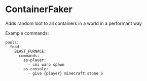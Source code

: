 # ContainerFaker
Adds random loot to all containers in a world in a performant way

Example commands:
```
pools:
  food:
    BLAST_FURNACE:
      commands:
        as-player:
          - cmi warp spawn
        as-console:
          - give {player} minecraft:stone 5
```
